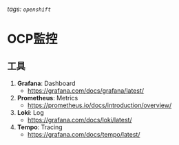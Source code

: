 ###### tags: `openshift`
# OCP監控
## 工具
1. **Grafana**: Dashboard
    - https://grafana.com/docs/grafana/latest/
2. **Prometheus**: Metrics
    - https://prometheus.io/docs/introduction/overview/
3. **Loki**: Log
    - https://grafana.com/docs/loki/latest/
4. **Tempo**: Tracing
    - https://grafana.com/docs/tempo/latest/
